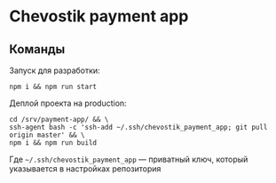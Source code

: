# Chevostik payment app

## Команды

Запуск для разработки:
```shell
npm i && npm run start
```

Деплой проекта на production:
```shell
cd /srv/payment-app/ && \
ssh-agent bash -c 'ssh-add ~/.ssh/chevostik_payment_app; git pull origin master' && \
npm i && npm run build
```
Где `~/.ssh/chevostik_payment_app` — приватный ключ, который указывается в настройках репозитория